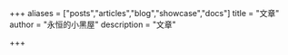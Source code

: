 +++
aliases = ["posts","articles","blog","showcase","docs"]
title = "文章"
author = "永恒的小黑屋"
description = "文章"

+++